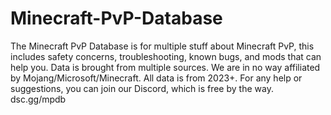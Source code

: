 # Minecraft-PvP-Database
The Minecraft PvP Database is for multiple stuff about Minecraft PvP, this includes safety concerns, troubleshooting, known bugs, and mods that can help you.
Data is brought from multiple sources.
We are in no way affiliated by Mojang/Microsoft/Minecraft.
All data is from 2023+.
For any help or suggestions, you can join our Discord, which is free by the way. dsc.gg/mpdb
